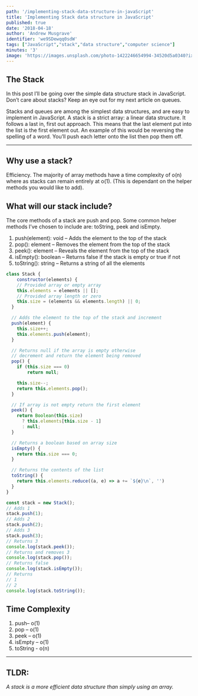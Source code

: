 ```yaml
---
path: '/implementing-stack-data-structure-in-javaScript'
title: 'Implementing Stack data structure in JavaScript'
published: true
date: '2018-04-18'
author: 'Andrew Musgrave'
identifier: 'we9SDewqq0sdW'
tags: ["JavaScript","stack","data structure","computer science"]
minutes: '3'
image: 'https://images.unsplash.com/photo-1422246654994-34520d5a0340?ixlib=rb-0.3.5&ixid=eyJhcHBfaWQiOjEyMDd9&s=70ce07b63768258c0936a360aa8a3ddf&auto=format&fit=crop&w=1350&q=80'
---
```


## The Stack

In this post I’ll be going over the simple data structure stack in JavaScript.  Don’t care about stacks? Keep an eye out for my next article on queues.

Stacks and queues are among the simplest data structures, and are easy to implement in JavaScript. A stack is a strict array: a linear data structure. It follows a last in, first out approach. This means that the last element put into the list is the first element out. An example of this would be reversing the spelling of a word. You’ll push each letter onto the list then pop them off.

***

## Why use a stack?

Efficiency. The majority of array methods have a time complexity of o(n) where as stacks can remain entirely at o(1). (This is dependant on the helper methods you would like to add).

## What will our stack include?

The core methods of a stack are push and pop. Some common helper methods I’ve chosen to include are: toString, peek and isEmpty.

1. push(element): void – Adds the element to the top of the stack
2. pop(): element – Removes the element from the top of the stack
3. peek(): element – Reveals the element from the top of the stack
4. isEmpty(): boolean – Returns false if the stack is empty or true if not
5. toString(): string – Returns a string of all the elements

```js
class Stack {
	constructor(elements) {
  	// Provided array or empty array
  	this.elements = elements || [];
    // Provided array length or zero
    this.size = (elements && elements.length) || 0;
  }

  // Adds the element to the top of the stack and increment
  push(element) {
    this.size++;
  	this.elements.push(element);
  }

  // Returns null if the array is empty otherwise
  // decrement and return the element being removed
  pop() {
  	if (this.size === 0)
    	return null;

  	this.size--;
    return this.elements.pop();
  }

  // If array is not empty return the first element
  peek() {
  	return Boolean(this.size)
      ? this.elements[this.size - 1]
      : null;
  }

  // Returns a boolean based on array size
  isEmpty() {
  	return this.size === 0;
  }

  // Returns the contents of the list
  toString() {
  	return this.elements.reduce((a, e) => a += `${e}\n`, '')
  }
}

const stack = new Stack();
// Adds 1
stack.push(1);
// Adds 2
stack.push(2);
// Adds 3
stack.push(3);
// Returns 3
console.log(stack.peek());
// Returns and removes 3
console.log(stack.pop());
// Returns false
console.log(stack.isEmpty());
// Returns
// 1
// 2
console.log(stack.toString());
```

## Time Complexity
1. push– o(1)
2. pop – o(1)
3. peek – o(1)
4. isEmpty – o(1)
5. toString - o(n)

***

## TLDR:
*A stack is a more efficient data structure than simply using an array.*
